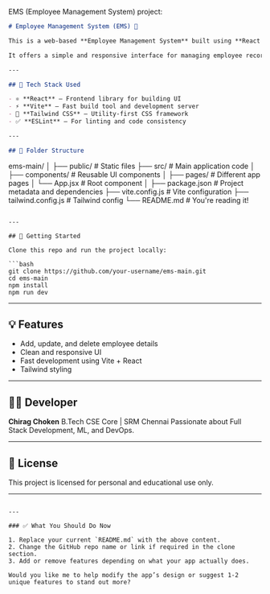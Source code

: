  EMS (Employee Management System) project:

```markdown
# Employee Management System (EMS) 🚀

This is a web-based **Employee Management System** built using **React + Vite + Tailwind CSS**, developed by **Chirag Choken**.

It offers a simple and responsive interface for managing employee records, attendance, and other HR-related functionalities.

---

## 🔧 Tech Stack Used

- ⚛️ **React** – Frontend library for building UI
- ⚡ **Vite** – Fast build tool and development server
- 🎨 **Tailwind CSS** – Utility-first CSS framework
- ✅ **ESLint** – For linting and code consistency

---

## 📁 Folder Structure

```

ems-main/
│
├── public/              # Static files
├── src/                 # Main application code
│   ├── components/      # Reusable UI components
│   ├── pages/           # Different app pages
│   └── App.jsx          # Root component
│
├── package.json         # Project metadata and dependencies
├── vite.config.js       # Vite configuration
├── tailwind.config.js   # Tailwind config
└── README.md            # You're reading it!

````

---

## 🚀 Getting Started

Clone this repo and run the project locally:

```bash
git clone https://github.com/your-username/ems-main.git
cd ems-main
npm install
npm run dev
````

---

## 💡 Features

* Add, update, and delete employee details
* Clean and responsive UI
* Fast development using Vite + React
* Tailwind styling

---

## 🙋‍♂️ Developer

**Chirag Choken**
B.Tech CSE Core | SRM Chennai
Passionate about Full Stack Development, ML, and DevOps.

---

## 📃 License

This project is licensed for personal and educational use only.

---

```

---

### ✅ What You Should Do Now

1. Replace your current `README.md` with the above content.
2. Change the GitHub repo name or link if required in the clone section.
3. Add or remove features depending on what your app actually does.

Would you like me to help modify the app’s design or suggest 1-2 unique features to stand out more?
```
